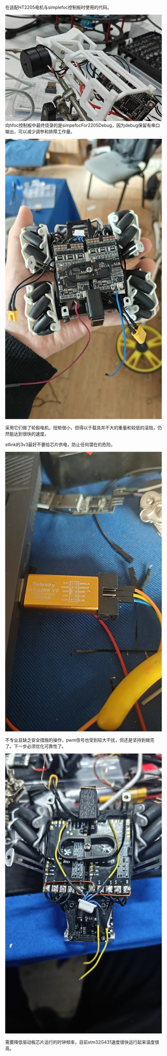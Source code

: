 在适配HT2205电机与simplefoc控制板时使用的代码。

![image-20241122144849687](README.assets/image-20241122144849687.png)向hfoc控制板中最终烧录的是simpefocFor2205Debug，因为debug保留有串口输出，可以减少调参和排障工作量。

![image-20241122143532154](README.assets/image-20241122143532154.png)

采用它们做了轮毂电机，扭矩很小，但得以于载具并不大的重量和较低的滚阻，仍然能达到很快的速度。

stlink的3v3最好不要给芯片供电，防止任何潜在的危险。

![image-20241122143741572](README.assets/image-20241122143741572.png)

不专业且缺乏安全措施的操作，pwm信号也受到较大干扰，但还是坚持到做完了。下一步必须优化可靠性了。

![image-20241122143846113](README.assets/image-20241122143846113.png)

需要降低驱动板芯片运行的时钟频率，目前stm32G431速度很快运行起来温度很高。